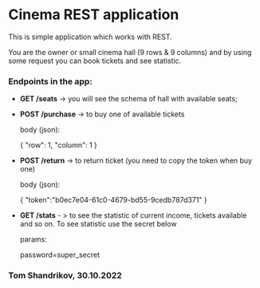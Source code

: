 # Cinema REST application

This is simple application which works with REST.

You are the owner or small cinema hall (9 rows & 9 columns) and by using some request you can book tickets and see statistic.

### Endpoints in the app:

- **GET /seats** -> you will see the schema of hall with available seats;

- **POST /purchase** -> to buy one of available tickets


    body (json):

    {
        "row": 1,
        "column": 1
    } 

- **POST /return** -> to return ticket (you need to copy the token when buy one)


    body (json):

    {
        "token":"b0ec7e04-61c0-4679-bd55-9cedb787d371"
    }

- **GET /stats** - > to see the statistic of current income, tickets available and so on. To see statistic use the secret below


    params: 

    password=super_secret

### Tom Shandrikov, 30.10.2022